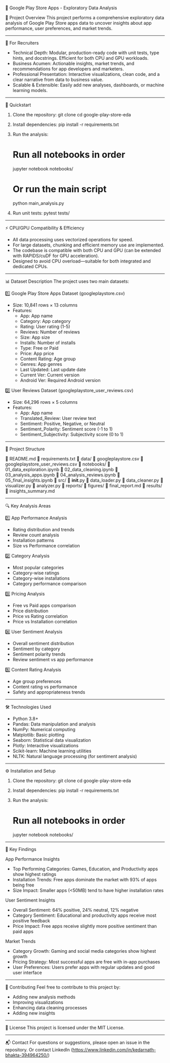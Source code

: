 📱 Google Play Store Apps - Exploratory Data Analysis


📖 Project Overview
This project performs a comprehensive exploratory data analysis of Google Play Store apps data to uncover insights about app performance, user preferences, and market trends.

---

💼 For Recruiters
- Technical Depth: Modular, production-ready code with unit tests, type hints, and docstrings. Efficient for both CPU and GPU workloads.
- Business Acumen: Actionable insights, market trends, and recommendations for app developers and marketers.
- Professional Presentation: Interactive visualizations, clean code, and a clear narrative from data to business value.
- Scalable & Extensible: Easily add new analyses, dashboards, or machine learning models.

---

🚀 Quickstart

1. Clone the repository:
   git clone <repository-url>
   cd google-play-store-eda

2. Install dependencies:
   pip install -r requirements.txt

3. Run the analysis:
   # Run all notebooks in order
   jupyter notebook notebooks/
   # Or run the main script
   python main_analysis.py

4. Run unit tests:
   pytest tests/

---

⚡ CPU/GPU Compatibility & Efficiency
- All data processing uses vectorized operations for speed.
- For large datasets, chunking and efficient memory use are implemented.
- The codebase is compatible with both CPU and GPU (can be extended with RAPIDS/cuDF for GPU acceleration).
- Designed to avoid CPU overload—suitable for both integrated and dedicated CPUs.

---

📊 Dataset Description
The project uses two main datasets:

1️⃣ Google Play Store Apps Dataset (googleplaystore.csv)
- Size: 10,841 rows × 13 columns
- Features:
  - App: App name
  - Category: App category
  - Rating: User rating (1-5)
  - Reviews: Number of reviews
  - Size: App size
  - Installs: Number of installs
  - Type: Free or Paid
  - Price: App price
  - Content Rating: Age group
  - Genres: App genres
  - Last Updated: Last update date
  - Current Ver: Current version
  - Android Ver: Required Android version

2️⃣ User Reviews Dataset (googleplaystore_user_reviews.csv)
- Size: 64,296 rows × 5 columns
- Features:
  - App: App name
  - Translated_Review: User review text
  - Sentiment: Positive, Negative, or Neutral
  - Sentiment_Polarity: Sentiment score (-1 to 1)
  - Sentiment_Subjectivity: Subjectivity score (0 to 1)

---

📁 Project Structure

📄 README.md
📄 requirements.txt
📂 data/
    📄 googleplaystore.csv
    📄 googleplaystore_user_reviews.csv
📂 notebooks/
    📄 01_data_exploration.ipynb
    📄 02_data_cleaning.ipynb
    📄 03_analysis_apps.ipynb
    📄 04_analysis_reviews.ipynb
    📄 05_final_insights.ipynb
📂 src/
    📄 __init__.py
    📄 data_loader.py
    📄 data_cleaner.py
    📄 visualizer.py
    📄 analyzer.py
📂 reports/
    📂 figures/
    📄 final_report.md
📂 results/
    📄 insights_summary.md

---

🔍 Key Analysis Areas

1️⃣ App Performance Analysis
- Rating distribution and trends
- Review count analysis
- Installation patterns
- Size vs Performance correlation

2️⃣ Category Analysis
- Most popular categories
- Category-wise ratings
- Category-wise installations
- Category performance comparison

3️⃣ Pricing Analysis
- Free vs Paid apps comparison
- Price distribution
- Price vs Rating correlation
- Price vs Installation correlation

4️⃣ User Sentiment Analysis
- Overall sentiment distribution
- Sentiment by category
- Sentiment polarity trends
- Review sentiment vs app performance

5️⃣ Content Rating Analysis
- Age group preferences
- Content rating vs performance
- Safety and appropriateness trends

---

🛠️ Technologies Used
- Python 3.8+
- Pandas: Data manipulation and analysis
- NumPy: Numerical computing
- Matplotlib: Basic plotting
- Seaborn: Statistical data visualization
- Plotly: Interactive visualizations
- Scikit-learn: Machine learning utilities
- NLTK: Natural language processing (for sentiment analysis)

---

⚙️ Installation and Setup

1. Clone the repository:
   git clone <repository-url>
   cd google-play-store-eda

2. Install dependencies:
   pip install -r requirements.txt

3. Run the analysis:
   # Run all notebooks in order
   jupyter notebook notebooks/

---

🌟 Key Findings

App Performance Insights
- Top Performing Categories: Games, Education, and Productivity apps show highest ratings
- Installation Trends: Free apps dominate the market with 93% of apps being free
- Size Impact: Smaller apps (<50MB) tend to have higher installation rates

User Sentiment Insights
- Overall Sentiment: 64% positive, 24% neutral, 12% negative
- Category Sentiment: Educational and productivity apps receive most positive feedback
- Price Impact: Free apps receive slightly more positive sentiment than paid apps

Market Trends
- Category Growth: Gaming and social media categories show highest growth
- Pricing Strategy: Most successful apps are free with in-app purchases
- User Preferences: Users prefer apps with regular updates and good user interface

---

🤝 Contributing
Feel free to contribute to this project by:
- Adding new analysis methods
- Improving visualizations
- Enhancing data cleaning processes
- Adding new insights

---

📝 License
This project is licensed under the MIT License.

---

📬 Contact
For questions or suggestions, please open an issue in the repository. 
Or contact LinkedIn (https://www.linkedin.com/in/kedarnath-bhakta-394964250/)

